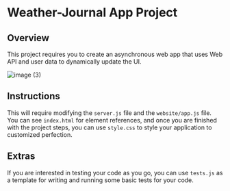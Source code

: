 # Weather-Journal App Project

## Overview
This project requires you to create an asynchronous web app that uses Web API and user data to dynamically update the UI. 

![image (3)](https://user-images.githubusercontent.com/44931963/188685381-4d2dba4f-1842-4327-83fe-32fb8081eda8.png)

## Instructions
This will require modifying the `server.js` file and the `website/app.js` file. You can see `index.html` for element references, and once you are finished with the project steps, you can use `style.css` to style your application to customized perfection.

## Extras
If you are interested in testing your code as you go, you can use `tests.js` as a template for writing and running some basic tests for your code.
